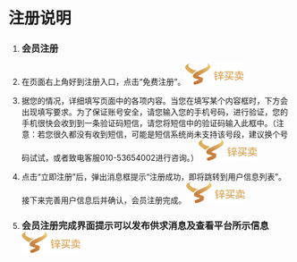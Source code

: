 # **注册说明**

1. ### 会员注册
2. 在页面右上角好到注册入口，点击“免费注册”。![](/assets/indexlogo.png)

3. 据您的情况，详细填写页面中的各项内容。当您在填写某个内容框时，下方会出现填写要求。为了保证账号安全，请您输入您的手机号码，进行验证，您的手机很快会收到到一条验证码短信，请您将短信中的验证码输入此框中。（注意：若您很久都没有收到短信，可能是短信系统尚未支持该号段，建议换个号码试试，或者致电客服010-53654002进行咨询。）![](/assets/indexlogo.png)

4. 点击“立即注册”后，弹出消息框提示“注册成功，即将跳转到用户信息列表”。接下来完善用户信息后并确认，会员注册完成。![](/assets/indexlogo.png)

5. ### 会员注册完成界面提示可以发布供求消息及查看平台所示信息![](/assets/indexlogo.png)



